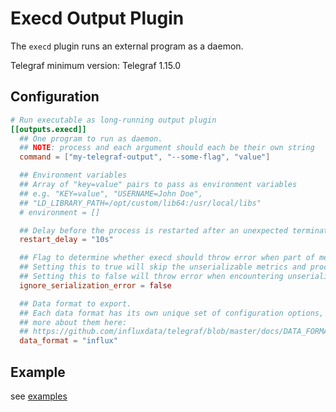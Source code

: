 # Execd Output Plugin

The `execd` plugin runs an external program as a daemon.

Telegraf minimum version: Telegraf 1.15.0

## Configuration

```toml @sample.conf
# Run executable as long-running output plugin
[[outputs.execd]]
  ## One program to run as daemon.
  ## NOTE: process and each argument should each be their own string
  command = ["my-telegraf-output", "--some-flag", "value"]

  ## Environment variables
  ## Array of "key=value" pairs to pass as environment variables
  ## e.g. "KEY=value", "USERNAME=John Doe",
  ## "LD_LIBRARY_PATH=/opt/custom/lib64:/usr/local/libs"
  # environment = []

  ## Delay before the process is restarted after an unexpected termination
  restart_delay = "10s"

  ## Flag to determine whether execd should throw error when part of metrics is unserializable
  ## Setting this to true will skip the unserializable metrics and process the rest of metrics
  ## Setting this to false will throw error when encountering unserializable metrics and none will be processed
  ignore_serialization_error = false

  ## Data format to export.
  ## Each data format has its own unique set of configuration options, read
  ## more about them here:
  ## https://github.com/influxdata/telegraf/blob/master/docs/DATA_FORMATS_OUTPUT.md
  data_format = "influx"
```

## Example

see [examples][]

[examples]: examples/
